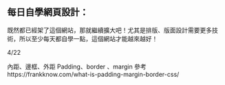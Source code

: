 ## 每日自學網頁設計：

既然都已經架了這個網站，那就繼續擴大吧！尤其是排版、版面設計需要更多技術，所以至少每天都自學一點，這個網站才能越來越好！

4/22

內距、邊框、外距
Padding、border 、margin 
參考https://frankknow.com/what-is-padding-margin-border-css/